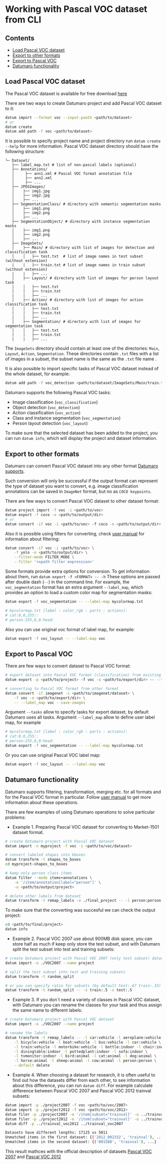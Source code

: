 # Working with Pascal VOC dataset from CLI

## Contents
- [Load Pascal VOC dataset](#load-pascal-voc-dataset)
- [Export to other formats](#export-to-other-formats)
- [Export to Pascal VOC](#export-to-pascal-vOC)
- [Datumaro functionality](#datumaro-functionality)

## Load Pascal VOC dataset
The Pascal VOC dataset is available for free download
[here](http://host.robots.ox.ac.uk/pascal/VOC/voc2012/index.html#devkit)

There are two ways to create Datumaro project and add Pascal VOC dataset to it:

``` bash
datum import --format voc --input-paath <path/to/dataset>
# or
datum create
datum add path -f voc <path/to/dataset>
```

It is possible to specify project name and project directory run
`datum create --help` for more information.
Pascal VOC dataset directory should have the following structure:

<!--lint disable fenced-code-flag-->
```
└─ Dataset/
   ├── label_map.txt # list of non-pascal labels (optional)
   ├── Annotations/
   │     ├── ann1.xml # Pascal VOC format annotation file
   │     ├── ann2.xml
   │     ├── ...
   ├── JPEGImages/
   │    ├── img1.jpg
   │    ├── img2.jpg
   │    ├── ...
   ├── SegmentationClass/ # directory with semantic segmentation masks
   │    ├── img1.png
   │    ├── img2.png
   │    ├── ...
   ├── SegmentationObject/ # directory with instance segmentation masks
   │    ├── img1.png
   │    ├── img2.png
   │    ├── ...
   ├── ImageSets/
   │    ├── Main/ # directory with list of images for detection and classification task
   │    │   ├── test.txt  # list of image names in test subset  (without extension)
   |    |   ├── train.txt # list of image names in train subset (without extension)
   |    |   ├── ...
   │    ├── Layout/ # directory with list of images for person layout task
   │    │   ├── test.txt
   |    |   ├── train.txt
   |    |   ├── ...
   │    ├── Action/ # directory with list of images for action classification task
   │    │   ├── test.txt
   |    |   ├── train.txt
   |    |   ├── ...
   │    ├── Segmentation/ # directory with list of images for segmentation task
   │    │   ├── test.txt
   |    |   ├── train.txt
   |    |   ├── ...
```

The `ImageSets` directory should contain at least one of the directories:
`Main`, `Layout`, `Action`, `Segmentation`.
These directories contain `.txt` files
with a list of images in a subset, the subset name is the same as the `.txt` file name .

It is also possible to import specific tasks
of Pascal VOC dataset instead of the whole dataset,
for example:

``` bash
datum add path -f voc_detection <path/to/dataset/ImageSets/Main/train.txt>
```

Datumaro supports the following Pascal VOC tasks:
- Image classification (`voc_classification`)
- Object detection (`voc_detection`)
- Action classification (`voc_action`)
- Class and instance segmentation (`voc_segmentation`)
- Person layout detection (`voc_layout`)

To make sure that the selected dataset has been added to the project, you can run
`datum info`, which will display the project and dataset information.

## Export to other formats

Datumaro can convert Pascal VOC dataset into any other format
[Datumaro supports](../docs/user_manual.md#supported-formats).

Such conversion will only be successful if the output
format can represent the type of dataset you want to convert,
e.g. image classification annotations can be
saved in `ImageNet` format, but no as `COCO keypoints`.

There are few ways to convert Pascal VOC dataset to other dataset format:

``` bash
datum project import -f voc -i <path/to/voc>
datum export -f coco -o <path/to/output/dir>
# or
datum convert -if voc -i <path/to/voc> -f coco -o <path/to/output/dir>
```

Also it is possible using filters for converting, check
[user manual](../docs/user_manual.md#filter-project)
for information about filtering:

``` bash
datum convert -if voc -i <path/to/voc> \
    -f yolo -o <path/to/output/dir> \
    --filter-mode FILTER_MODE \
    --filter '<xpath filter expression>'
```

Some formats provide extra options for conversion.
To get information about them, run
`datum export -f <FORMAT> -- -h`
These options are passed after double dash (`--`) in the command line.
For example, the `voc_segmentation` format has an extra argument
`--label_map`, which provides an option to load a custom color map for
segmentation masks:

``` bash
datum export -f voc_segmentation -- --label-map mycolormap.txt

# mycolormap.txt [label : color_rgb : parts : actions]:
# cat:0,0,255::
# person:255,0,0:head:
```

Also you can use original voc format of label map, for example:

``` bash
datum export -f voc_layout -- --label-map voc
```

## Export to Pascal VOC

There are few ways to convert dataset to Pascal VOC format:

``` bash
# export dataset into Pascal VOC format (classification) from existing project
datum export -p <path/to/project> -f voc -o <path/to/export/dir> -- --tasks classification

# converting to Pascal VOC format from other format
datum convert -if imagenet -i <path/to/imagenet/dataset> \
    -f voc -o <path/to/export/dir> \
    -- --label_map voc --save-images
```

Argument `--tasks` allow to specify tasks for export dataset,
by default Datumaro uses all tasks.
Argument   `--label_map` allow to define user label map, for example

``` bash
# mycolormap.txt [label : color_rgb : parts : actions]:
# cat:0,0,255::
# person:255,0,0:head:
datum export -f voc_segmentation -- --label-map mycolormap.txt
```

Or you can use original Pascal VOC label map:

``` bash
datum export -f voc_layout -- --label-map voc
```

## Datumaro functionality

Datumaro supports filtering, transformation, merging etc. for all formats
and for the Pascal VOC format in particular. Follow
[user manual](../docs/user_manual.md)
to get more information about these operations.

There are few examples of using Datumaro operations to solve
particular problems:

- Example 1. Preparing Pascal VOC dataset for converting to Market-1501 dataset format.

``` bash
# create Datumaro project with Pascal VOC dataset
datum import -n myproject -f voc -i <path/to/voc/dataset>

# convert labeled shapes into bboxes
datum transform -t shapes_to_boxes
cd myproject-shapes_to_boxes

# keep only person class items
datum filter --mode items+annotations \
    -e '/item/annotation[label="person"]' \
    -o <path/to/output/project>

# delete other labels from dataset
datum transform -t remap_labels -o ./final_project -- -l person:person --default delete
```

To make sure that the converting was succesful we can check the output project:

```bash
cd <path/to/final/project>
datum info
```

- Example 2. Pascal VOC 2007 use about 900MB disk space, you can store half as much if keep
only store the test subset, and with Datumaro split the test subset into test
and training subsets:

```bash
# create Datumaro project with Pascal VOC 2007 (only test subset) dataset
datum import -o ./VOC2007 --name project

# split the test subset into test and training subsets
datum transform -t random_split

# or you can specify ratio for subsets (by default test:.67 train:.33)
datum transform -t random_split -- -s train:.5 -s test:.5
```

- Example 3. If you don`t need a variety of classes in Pascal VOC dataset,
with Datumaro you can rename the classes for your task and
thus assign the same name to different labels:

```bash
# create Datumaro project with Pascal VOC dataset
datum import -o ./VOC2007 --name project

# rename the labels
datum transform -t remap_labels -- -l car:vehicle -l aeroplane:vehicle \
    -l bicycle:vehicle -l boat:vehicle -l bus:vehicle -l car:vehicle \
    -l train:vehicle -l motorbike:vehicle -l bottle:indoor -l chair:indoor \
    -l diningtable:indoor -l pottedplant:indoor -l sofa:indoor \
    -l tvmonitor:indoor -l bird:animal -l cat:animal -l dog:animal \
    -l horse:animal -l sheep:animal -l cow:animal -l person:person \
    --default delete
```

- Example 4. When choosing a dataset for research, it is often useful to find out how the
datasets differ from each other, to see information about this difference, you
can run `datum diff`. For example calculate difference between Pascal VOC 2007
and Pascal VOC 2012 trainval subsets:

```bash
datum import -p ./project2007 -f voc <path/to/voc/2007>
datum import -p ./project2012 -f voc <path/to/voc/2012>
datum filer -p ./project2007 -e '/item[subset="trainval]' -o ../trainval_voc2007
datum filer -p ./project2012 -e '/item[subset="trainval]' -o ../trainval_voc2012
datum diff -p ../trainval_voc2012 ../trainval_voc2007

Datasets have different lengths: 17125 vs 5011
Unmatched items in the first dataset: {('2012_002332', 'trainval'), ...}
Unmatched items in the second dataset: {('001580', 'trainval'), ...}
```
This result mathces with the official description of datasets
[Pascal VOC 2007](#http://host.robots.ox.ac.uk/pascal/VOC/voc2007/dbstats.html) and
[Pascal VOC 2012](#http://host.robots.ox.ac.uk/pascal/VOC/voc2012/dbstats.html)